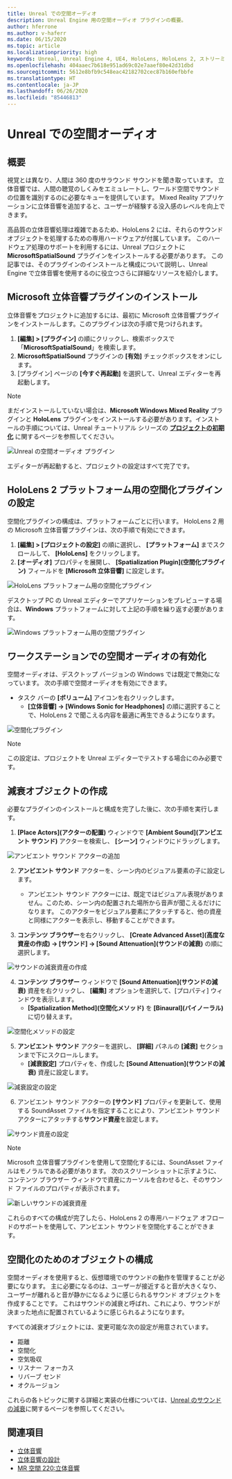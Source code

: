 ```yaml
---
title: Unreal での空間オーディオ
description: Unreal Engine 用の空間オーディオ プラグインの概要。
author: hferrone
ms.author: v-haferr
ms.date: 06/15/2020
ms.topic: article
ms.localizationpriority: high
keywords: Unreal, Unreal Engine 4, UE4, HoloLens, HoloLens 2, ストリーミング, リモート処理, Mixed Reality, 開発, 入門, 機能, 新しいプロジェクト, エミュレーター, ドキュメント, ガイド, 特徴, ホログラム, ゲームの開発
ms.openlocfilehash: 404aaec7b618e951ad69c02e7aaef80e42d31dbd
ms.sourcegitcommit: 5612e8bfb9c548eac42182702cec87b160efbbfe
ms.translationtype: HT
ms.contentlocale: ja-JP
ms.lasthandoff: 06/26/2020
ms.locfileid: "85446813"
---
```

# <a name="spatial-audio-in-unreal"></a>Unreal での空間オーディオ

## <a name="overview"></a>概要

視覚とは異なり、人間は 360 度のサラウンド サウンドを聞き取っています。 立体音響では、人間の聴覚のしくみをエミュレートし、ワールド空間でサウンドの位置を識別するのに必要なキューを提供しています。 Mixed Reality アプリケーションに立体音響を追加すると、ユーザーが経験する没入感のレベルを向上できます。  

高品質の立体音響処理は複雑であるため、HoloLens 2 には、それらのサウンド オブジェクトを処理するための専用ハードウェアが付属しています。  このハードウェア処理のサポートを利用するには、Unreal プロジェクトに **MicrosoftSpatialSound** プラグインをインストールする必要があります。 この記事では、そのプラグインのインストールと構成について説明し、Unreal Engine で立体音響を使用するのに役立つさらに詳細なリソースを紹介します。 

## <a name="installing-the-microsoft-spatial-sound-plugin"></a>Microsoft 立体音響プラグインのインストール 

立体音響をプロジェクトに追加するには、最初に Microsoft 立体音響プラグインをインストールします。このプラグインは次の手順で見つけられます。 

1. **[編集] > [プラグイン]** の順にクリックし、検索ボックスで「**MicrosoftSpatialSound**」を検索します。 
2. **MicrosoftSpatialSound** プラグインの **[有効]** チェックボックスをオンにします。 
3. [プラグイン] ページの **[今すぐ再起動]** を選択して、Unreal エディターを再起動します。 

> [!NOTE]
> まだインストールしていない場合は、**Microsoft Windows Mixed Reality** プラグインと **HoloLens** プラグインをインストールする必要があります。インストールの手順については、Unreal チュートリアル シリーズの **[プロジェクトの初期化](unreal-uxt-ch2.md)** に関するページを参照してください。

![Unreal の空間オーディオ プラグイン](images/unreal-spatial-audio-img-01.png)

エディターが再起動すると、プロジェクトの設定はすべて完了です。


## <a name="setting-the-spatialization-plugin-for-hololens-2-platform"></a>HoloLens 2 プラットフォーム用の空間化プラグインの設定
空間化プラグインの構成は、プラットフォームごとに行います。  HoloLens 2 用の Microsoft 立体音響プラグインは、次の手順で有効にできます。
1. **[編集] > [プロジェクトの設定]** の順に選択し、 **[プラットフォーム]** までスクロールして、 **[HoloLens]** をクリックします。
2. **[オーディオ]** プロパティを展開し、 **[Spatialization Plugin]\(空間化プラグイン\)** フィールドを **[Microsoft 立体音響]** に設定します。

![HoloLens プラットフォーム用の空間化プラグイン](images/unreal-spatial-audio-img-02.png)

デスクトップ PC の Unreal エディターでアプリケーションをプレビューする場合は、**Windows** プラットフォームに対して上記の手順を繰り返す必要があります。

![Windows プラットフォーム用の空間プラグイン](images/unreal-spatial-audio-img-05.png)

## <a name="enabling-spatial-audio-on-your-workstation"></a>ワークステーションでの空間オーディオの有効化
空間オーディオは、デスクトップ バージョンの Windows では既定で無効になっています。 次の手順で空間オーディオを有効にできます。
* タスク バーの **[ボリューム]** アイコンを右クリックします。 
    + **[立体音響] -> [Windows Sonic for Headphones]** の順に選択することで、HoloLens 2 で聞こえる内容を最適に再生できるようになります。

![空間化プラグイン](images/unreal-spatial-audio-img-04.png)

> [!NOTE]
>この設定は、プロジェクトを Unreal エディターでテストする場合にのみ必要です。

## <a name="creating-attenuation-objects"></a>減衰オブジェクトの作成
必要なプラグインのインストールと構成を完了した後に、次の手順を実行します。
1. **[Place Actors]\(アクターの配置\)** ウィンドウで **[Ambient Sound]\(アンビエント サウンド\)** アクターを検索し、 **[シーン]** ウィンドウにドラッグします。

![アンビエント サウンド アクターの追加](images/unreal-spatial-audio-img-07.png)

2. **アンビエント サウンド** アクターを、シーン内のビジュアル要素の子に設定します。 
    * アンビエント サウンド アクターには、既定ではビジュアル表現がありません。このため、シーン内の配置された場所から音声が聞こえるだけになります。 このアクターをビジュアル要素にアタッチすると、他の資産と同様にアクターを表示し、移動することができます。

3.  **コンテンツ ブラウザー**を右クリックし、 **[Create Advanced Asset]\(高度な資産の作成\) -> [サウンド] -> [Sound Attenuation]\(サウンドの減衰\)** の順に選択します。

![サウンドの減衰資産の作成](images/unreal-spatial-audio-img-06.png)

4. **コンテンツ ブラウザー** ウィンドウで **[Sound Attenuation]\(サウンドの減衰\)** 資産を右クリックし、 **[編集]** オプションを選択して、[プロパティ] ウィンドウを表示します。
    * **[Spatialization Method]\(空間化メソッド\)** を **[Binaural]\(バイノーラル\)** に切り替えます。

![空間化メソッドの設定](images/unreal-spatial-audio-img-03.png)

5. **アンビエント サウンド** アクターを選択し、 **[詳細]** パネルの **[減衰]** セクションまで下にスクロールします。 
    * **[減衰設定]** プロパティを、作成した **[Sound Attenuation]\(サウンドの減衰\)** 資産に設定します。

![減衰設定の設定](images/unreal-spatial-audio-img-08.png)

6. アンビエント サウンド アクターの **[サウンド]** プロパティを更新して、使用する SoundAsset ファイルを指定することにより、アンビエント サウンド アクターにアタッチする**サウンド資産**を設定します。

![サウンド資産の設定](images/unreal-spatial-audio-img-09.png)

> [!NOTE] 
> Microsoft 立体音響プラグインを使用して空間化するには、SoundAsset ファイルはモノラルである必要があります。 次のスクリーンショットに示すように、コンテンツ ブラウザー ウィンドウで資産にカーソルを合わせると、そのサウンド ファイルのプロパティが表示されます。

![新しいサウンドの減衰資産](images/unreal-spatial-audio-img-10.png)

これらのすべての構成が完了したら、HoloLens 2 の専用ハードウェア オフロードのサポートを使用して、アンビエント サウンドを空間化することができます。

## <a name="configuring-objects-for-spatialization"></a>空間化のためのオブジェクトの構成
空間オーディオを使用すると、仮想環境でのサウンドの動作を管理することが必要になります。 主に必要になるのは、ユーザーが接近すると音が大きくなり、ユーザーが離れると音が静かになるように感じられるサウンド オブジェクトを作成することです。 これはサウンドの減衰と呼ばれ、これにより、サウンドが決まった地点に配置されているように感じられるようになります。

すべての減衰オブジェクトには、変更可能な次の設定が用意されています。
* 距離
* 空間化
* 空気吸収
* リスナー フォーカス
* リバーブ センド
* オクルージョン

これらの各トピックに関する詳細と実装の仕様については、[Unreal のサウンドの減衰](https://docs.unrealengine.com/Engine/Audio/DistanceModelAttenuation/index.html)に関するページを参照してください。


## <a name="see-also"></a>関連項目
* [立体音響](https://docs.microsoft.com/windows/mixed-reality/spatial-sound)
* [立体音響の設計](https://docs.microsoft.com/windows/mixed-reality/spatial-sound-design)
* [MR 空間 220:立体音響](https://docs.microsoft.com/windows/mixed-reality/holograms-220)